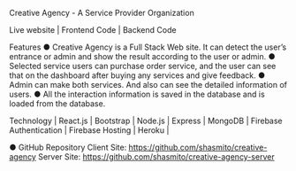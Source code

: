 Creative Agency - A Service Provider Organization

Live website | Frontend Code | Backend Code



Features
● Creative Agency is a Full Stack Web site. It can detect the user’s entrance or admin and show the
result according to the user or admin.
● Selected service users can purchase order service, and the user can see that on the dashboard
after buying any services and give feedback.
● Admin can make both services. And also can see the detailed information of users.
● All the interaction information is saved in the database and is loaded from
the database.


Technology
| React.js | Bootstrap | Node.js | Express | MongoDB | Firebase Authentication | Firebase Hosting |
Heroku |


● GitHub Repository
Client Site: https://github.com/shasmito/creative-agency
Server Site: https://github.com/shasmito/creative-agency-server
